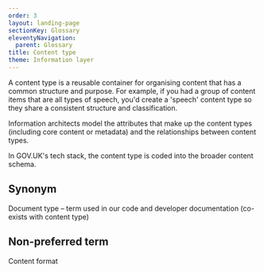 ```yaml
---
order: 3
layout: landing-page
sectionKey: Glossary
eleventyNavigation:
  parent: Glossary
title: Content type
theme: Information layer
---
```

A content type is a reusable container for organising content that has a common structure and purpose. For example, if you had a group of content items that are all types of speech, you'd create a 'speech' content type so they share a consistent structure and classification.

Information architects model the attributes that make up the content types (including core content or metadata) and the relationships between content types.

In GOV.UK's tech stack, the content type is coded into the broader content schema.

## Synonym 

Document type – term used in our code and developer documentation (co-exists with content type)

## Non-preferred term

Content format